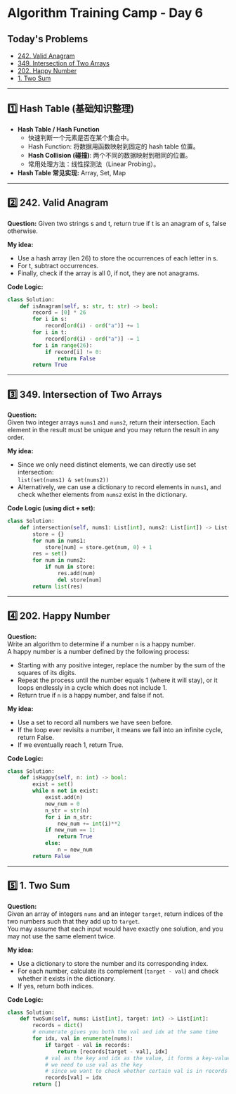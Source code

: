 # Algorithm Training Camp - Day 6

## Today's Problems

- [242. Valid Anagram](https://leetcode.com/problems/valid-anagram/)
- [349. Intersection of Two Arrays](https://leetcode.com/problems/intersection-of-two-arrays/)
- [202. Happy Number](https://leetcode.com/problems/happy-number/)
- [1. Two Sum](https://leetcode.com/problems/two-sum/)

---

## 1️⃣ Hash Table (基础知识整理)

- **Hash Table / Hash Function**
  - 快速判断一个元素是否在某个集合中。
  - Hash Function: 将数据用函数映射到固定的 hash table 位置。
  - **Hash Collision (碰撞)**: 两个不同的数据映射到相同的位置。
  - 常用处理方法：线性探测法（Linear Probing）。
- **Hash Table 常见实现:** Array, Set, Map

---

## 2️⃣ 242. Valid Anagram

**Question:** Given two strings s and t, return true if t is an anagram of s, false otherwise.

**My idea:**
- Use a hash array (len 26) to store the occurrences of each letter in s.
- For t, subtract occurrences.
- Finally, check if the array is all 0, if not, they are not anagrams.

**Code Logic:**

```python
class Solution:
    def isAnagram(self, s: str, t: str) -> bool:
        record = [0] * 26
        for i in s:
            record[ord(i) - ord("a")] += 1
        for i in t:
            record[ord(i) - ord("a")] -= 1
        for i in range(26):
            if record[i] != 0:
                return False
        return True
```

---

## 3️⃣ 349. Intersection of Two Arrays

**Question:**  
Given two integer arrays `nums1` and `nums2`, return their intersection. Each element in the result must be unique and you may return the result in any order.

**My idea:**  
- Since we only need distinct elements, we can directly use set intersection:  
  `list(set(nums1) & set(nums2))`
- Alternatively, we can use a dictionary to record elements in `nums1`, and check whether elements from `nums2` exist in the dictionary.

**Code Logic (using dict + set):**

```python
class Solution:
    def intersection(self, nums1: List[int], nums2: List[int]) -> List[int]:
        store = {}
        for num in nums1:
            store[num] = store.get(num, 0) + 1
        res = set()
        for num in nums2:
            if num in store:
                res.add(num)
                del store[num]
        return list(res)
```

---

## 4️⃣ 202. Happy Number

**Question:**  
Write an algorithm to determine if a number `n` is a happy number.  
A happy number is a number defined by the following process:
- Starting with any positive integer, replace the number by the sum of the squares of its digits.
- Repeat the process until the number equals 1 (where it will stay), or it loops endlessly in a cycle which does not include 1.
- Return true if `n` is a happy number, and false if not.

**My idea:**  
- Use a set to record all numbers we have seen before.
- If the loop ever revisits a number, it means we fall into an infinite cycle, return False.
- If we eventually reach 1, return True.

**Code Logic:**

```python
class Solution:
    def isHappy(self, n: int) -> bool:
        exist = set()
        while n not in exist:
            exist.add(n)
            new_num = 0
            n_str = str(n)
            for i in n_str:
                new_num += int(i)**2
            if new_num == 1:
                return True
            else:
                n = new_num
        return False
```

---

## 5️⃣ 1. Two Sum

**Question:**  
Given an array of integers `nums` and an integer `target`, return indices of the two numbers such that they add up to `target`.  
You may assume that each input would have exactly one solution, and you may not use the same element twice.

**My idea:**  
- Use a dictionary to store the number and its corresponding index.
- For each number, calculate its complement (`target - val`) and check whether it exists in the dictionary.
- If yes, return both indices.

**Code Logic:**

```python
class Solution:
    def twoSum(self, nums: List[int], target: int) -> List[int]:
        records = dict()
        # enumerate gives you both the val and idx at the same time
        for idx, val in enumerate(nums):
            if target - val in records:
                return [records[target - val], idx]
            # val as the key and idx as the value, it forms a key-value pair
            # we need to use val as the key 
            # since we want to check whether certain val is in records
            records[val] = idx
        return []
```


